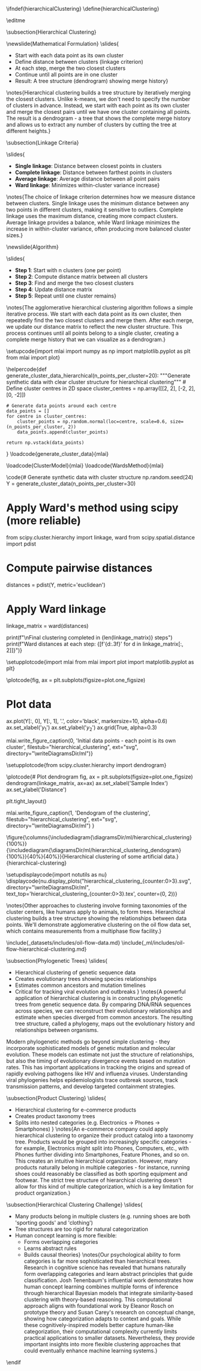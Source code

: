 \ifndef{hierarchicalClustering}
\define{hierarchicalClustering}

\editme

\subsection{Hierarchical Clustering}

\newslide{Mathematical Formulation}
\slides{
* Start with each data point as its own cluster
* Define distance between clusters (linkage criterion)
* At each step, merge the two closest clusters
* Continue until all points are in one cluster
* Result: A tree structure (dendrogram) showing merge history}

\notes{Hierarchical clustering builds a tree structure by iteratively merging the closest clusters. Unlike k-means, we don't need to specify the number of clusters in advance. Instead, we start with each point as its own cluster and merge the closest pairs until we have one cluster containing all points. The result is a dendrogram - a tree that shows the complete merge history and allows us to extract any number of clusters by cutting the tree at different heights.}

\subsection{Linkage Criteria}

\slides{
* **Single linkage**: Distance between closest points in clusters
* **Complete linkage**: Distance between farthest points in clusters  
* **Average linkage**: Average distance between all point pairs
* **Ward linkage**: Minimizes within-cluster variance increase}

\notes{The choice of linkage criterion determines how we measure distance between clusters. Single linkage uses the minimum distance between any two points in different clusters, making it sensitive to outliers. Complete linkage uses the maximum distance, creating more compact clusters. Average linkage provides a balance, while Ward linkage minimizes the increase in within-cluster variance, often producing more balanced cluster sizes.}

\newslide{Algorithm}

\slides{
* **Step 1**: Start with n clusters (one per point)
* **Step 2**: Compute distance matrix between all clusters
* **Step 3**: Find and merge the two closest clusters
* **Step 4**: Update distance matrix
* **Step 5**: Repeat until one cluster remains}

\notes{The agglomerative hierarchical clustering algorithm follows a simple iterative process. We start with each data point as its own cluster, then repeatedly find the two closest clusters and merge them. After each merge, we update our distance matrix to reflect the new cluster structure. This process continues until all points belong to a single cluster, creating a complete merge history that we can visualize as a dendrogram.}

\setupcode{import mlai
import numpy as np
import matplotlib.pyplot as plt
from mlai import plot}

\helpercode{def generate_cluster_data_hierarchical(n_points_per_cluster=20):
    """Generate synthetic data with clear cluster structure for hierarchical clustering"""
    # Define cluster centres in 2D space
    cluster_centres = np.array([[2, 2], [-2, 2], [0, -2]])
    
    # Generate data points around each centre
    data_points = []
    for centre in cluster_centres:
        cluster_points = np.random.normal(loc=centre, scale=0.6, size=(n_points_per_cluster, 2))
        data_points.append(cluster_points)
    
    return np.vstack(data_points)

}
\loadcode{generate_cluster_data}{mlai}

\loadcode{ClusterModel}{mlai}
\loadcode{WardsMethod}{mlai}

\code{# Generate synthetic data with cluster structure
np.random.seed(24)
Y = generate_cluster_data(n_points_per_cluster=30)

# Apply Ward's method using scipy (more reliable)
from scipy.cluster.hierarchy import linkage, ward
from scipy.spatial.distance import pdist

# Compute pairwise distances
distances = pdist(Y, metric='euclidean')

# Apply Ward linkage
linkage_matrix = ward(distances)

print(f"\nFinal clustering completed in {len(linkage_matrix)} steps")
print(f"Ward distances at each step: {[f'{d:.3f}' for d in linkage_matrix[:, 2]]}")}


\setupplotcode{import mlai
from mlai import plot
import matplotlib.pyplot as plt}

\plotcode{fig, ax = plt.subplots(figsize=plot.one_figsize)

# Plot data
ax.plot(Y[:, 0], Y[:, 1], '.', color='black', markersize=10, alpha=0.6)
ax.set_xlabel('$y_1$')
ax.set_ylabel('$y_2$')
ax.grid(True, alpha=0.3)

mlai.write_figure_caption(0, 'Initial data points - each point is its own cluster', 
                         filestub="hierarchical_clustering", ext="svg", directory="\writeDiagramsDir/ml")}

\setupplotcode{from scipy.cluster.hierarchy import dendrogram}

\plotcode{# Plot dendrogram
fig, ax = plt.subplots(figsize=plot.one_figsize)
dendrogram(linkage_matrix, ax=ax)
ax.set_xlabel('Sample Index')
ax.set_ylabel('Distance')

plt.tight_layout()

mlai.write_figure_caption(1, 'Dendogram of the clustering', 
                         filestub="hierarchical_clustering", ext="svg", directory="\writeDiagramsDir/ml")
}


\figure{\columns{\includediagram{\diagramsDir/ml/hierarchical_clustering}{100%}}{\includediagram{\diagramsDir/ml/hierarchical_clustering_dendogram}{100%}}{40%}{40%}}{Hierarchical clustering of some artificial data.}{hierarchical-clustering}


\setupdisplaycode{import notutils as nu}
\displaycode{nu.display_plots("hierarchical_clustering_{counter:0>3}.svg", directory="\writeDiagramsDir/ml", 
                            text_top='hierarchical_clustering_{counter:0>3}.tex', counter=(0, 2))}


\notes{Other approaches to clustering involve forming taxonomies of the cluster 
centers, like humans apply to animals, to form trees. Hierarchical clustering builds a 
tree structure showing the relationships between data points. We'll demonstrate 
agglomerative clustering on the oil flow data set, which contains measurements from a 
multiphase flow facility.}

\include{_datasets/includes/oil-flow-data.md}
\include{_ml/includes/oil-flow-hierarchical-clustering.md}

\subsection{Phylogenetic Trees}
\slides{
* Hierarchical clustering of genetic sequence data
* Creates evolutionary trees showing species relationships
* Estimates common ancestors and mutation timelines
* Critical for tracking viral evolution and outbreaks
}
\notes{A powerful application of hierarchical clustering is in constructing phylogenetic trees from genetic sequence data. By comparing DNA/RNA sequences across species, we can reconstruct their evolutionary relationships and estimate when species diverged from common ancestors. The resulting tree structure, called a phylogeny, maps out the evolutionary history and relationships between organisms.

Modern phylogenetic methods go beyond simple clustering - they incorporate sophisticated models of genetic mutation and molecular evolution. These models can estimate not just the structure of relationships, but also the timing of evolutionary divergence events based on mutation rates. This has important applications in tracking the origins and spread of rapidly evolving pathogens like HIV and influenza viruses. Understanding viral phylogenies helps epidemiologists trace outbreak sources, track transmission patterns, and develop targeted containment strategies.

[^commonancestor]: Phylogenetic models incorporate molecular clock models that estimate mutation rates over time. By calibrating these with known divergence events from the fossil record, the timing of common ancestors can be estimated.}

\subsection{Product Clustering}
\slides{
* Hierarchical clustering for e-commerce products
* Creates product taxonomy trees
* Splits into nested categories (e.g. Electronics → Phones → Smartphones)
}
\notes{An e-commerce company could apply hierarchical clustering to organize their product catalog into a taxonomy tree. Products would be grouped into increasingly specific categories - for example, Electronics might split into Phones, Computers, etc., with Phones further dividing into Smartphones, Feature Phones, and so on. This creates an intuitive hierarchical organization. However, many products naturally belong in multiple categories - for instance, running shoes could reasonably be classified as both sporting equipment and footwear. The strict tree structure of hierarchical clustering doesn't allow for this kind of multiple categorization, which is a key limitation for product organization.}

\subsection{Hierarchical Clustering Challenge}
\slides{
* Many products belong in multiple clusters (e.g. running shoes are both 'sporting goods' and 'clothing')
* Tree structures are too rigid for natural categorization
* Human concept learning is more flexible:
    * Forms overlapping categories
    * Learns abstract rules
    * Builds causal theories}
\notes{Our psychological ability to form categories is far more sophisticated than hierarchical trees. Research in cognitive science has revealed that humans naturally form overlapping categories and learn abstract principles that guide classification. Josh Tenenbaum's influential work demonstrates how human concept learning combines multiple forms of inference through hierarchical Bayesian models that integrate similarity-based clustering with theory-based reasoning. This computational approach aligns with foundational work by Eleanor Rosch on prototype theory and Susan Carey's research on conceptual change, showing how categorization adapts to context and goals. While these cognitively-inspired models better capture human-like categorization, their computational complexity currently limits practical applications to smaller datasets. Nevertheless, they provide important insights into more flexible clustering approaches that could eventually enhance machine learning systems.}

\endif
